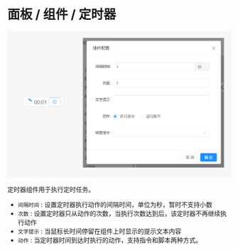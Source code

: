 # 面板 / 组件 / 定时器

![Bittly面板组件定时器配置与预览](res/2022071118032001.png)

定时器组件用于执行定时任务。

- `间隔时间` : 设置定时器执行动作的间隔时间，单位为秒，暂时不支持小数
- `次数` :  设置定时器只从动作的次数，当执行次数达到后，该定时器不再继续执行动作
- `文字提示` :  当鼠标长时间停留在组件上时显示的提示文本内容
- `动作` :  当定时器时间到达时执行的动作，支持指令和脚本两种方式。

